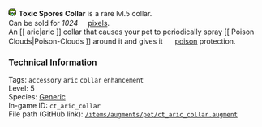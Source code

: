 ![ ](https://raw.githubusercontent.com/Ceterai/Enternia/main/items/augments/pet/ct_aric_collar.png) **Toxic Spores Collar** is a rare lvl.5 collar.  
Can be sold for *1024* <img src="https://starbounder.org/mediawiki/images/2/21/Pixel.png" width="12" height="16"/> [pixels](https://starbounder.org/Pixel).  
An [[ aric|aric ]] collar that causes your pet to periodically spray [[ Poison Clouds|Poison-Clouds ]] around it and gives it <img src="https://starbounder.org/mediawiki/images/d/dd/Poison_%28Attack%29.png" width="16" height="16"/> [poison](https://starbounder.org/Weapons#Elemental_Damage) protection.

### Technical Information

Tags: `accessory` `aric` `collar` `enhancement`  
Level: 5  
Species: [Generic](https://starbounder.org/Perfectly_Generic_Item)  
In-game ID: `ct_aric_collar`  
File path (GitHub link): [`/items/augments/pet/ct_aric_collar.augment`](https://github.com/Ceterai/Enternia/blob/main/items/augments/pet/ct_aric_collar.augment)
